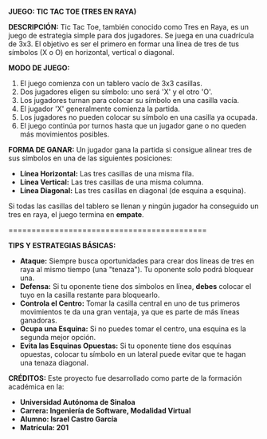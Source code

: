 **JUEGO: TIC TAC TOE (TRES EN RAYA)**

**DESCRIPCIÓN:**
Tic Tac Toe, también conocido como Tres en Raya, es un juego de estrategia simple para dos jugadores. Se juega en una cuadrícula de 3x3. El objetivo es ser el primero en formar una línea de tres de tus símbolos (X o O) en horizontal, vertical o diagonal.

**MODO DE JUEGO:**
1.  El juego comienza con un tablero vacío de 3x3 casillas.
2.  Dos jugadores eligen su símbolo: uno será 'X' y el otro 'O'.
3.  Los jugadores turnan para colocar su símbolo en una casilla vacía.
4.  El jugador 'X' generalmente comienza la partida.
5.  Los jugadores no pueden colocar su símbolo en una casilla ya ocupada.
6.  El juego continúa por turnos hasta que un jugador gane o no queden más movimientos posibles.

**FORMA DE GANAR:**
Un jugador gana la partida si consigue alinear tres de sus símbolos en una de las siguientes posiciones:
*   **Línea Horizontal:** Las tres casillas de una misma fila.
*   **Línea Vertical:** Las tres casillas de una misma columna.
*   **Línea Diagonal:** Las tres casillas en diagonal (de esquina a esquina).

Si todas las casillas del tablero se llenan y ningún jugador ha conseguido un tres en raya, el juego termina en **empate**.

===========================================

**TIPS Y ESTRATEGIAS BÁSICAS:**
*   **Ataque:** Siempre busca oportunidades para crear dos líneas de tres en raya al mismo tiempo (una "tenaza"). Tu oponente solo podrá bloquear una.
*   **Defensa:** Si tu oponente tiene dos símbolos en línea, **debes** colocar el tuyo en la casilla restante para bloquearlo.
*   **Controla el Centro:** Tomar la casilla central en uno de tus primeros movimientos te da una gran ventaja, ya que es parte de más líneas ganadoras.
*   **Ocupa una Esquina:** Si no puedes tomar el centro, una esquina es la segunda mejor opción.
*   **Evita las Esquinas Opuestas:** Si tu oponente tiene dos esquinas opuestas, colocar tu símbolo en un lateral puede evitar que te hagan una tenaza diagonal.

**CRÉDITOS:**
Este proyecto fue desarrollado como parte de la formación académica en la:
*   **Universidad Autónoma de Sinaloa**
*   **Carrera: Ingeniería de Software, Modalidad Virtual**
*   **Alumno: Israel Castro García**
*   **Matrícula: 201**

